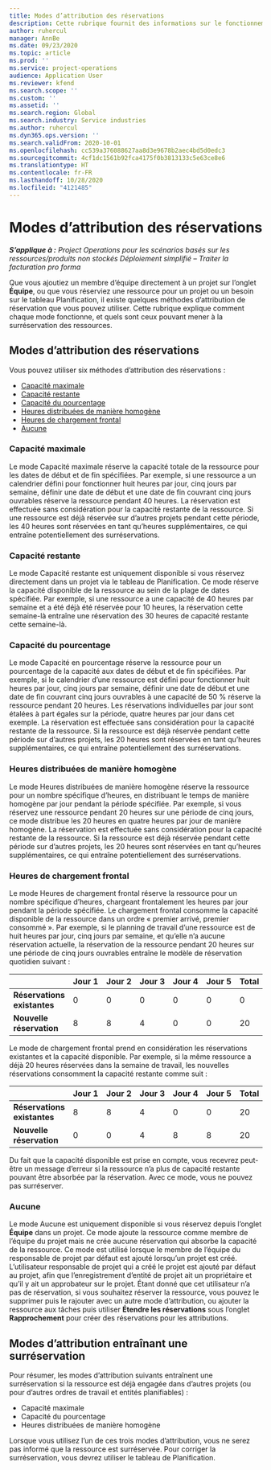 ```yaml
---
title: Modes d’attribution des réservations
description: Cette rubrique fournit des informations sur le fonctionnement des modes d’attribution des réservations dans Project Operations.
author: ruhercul
manager: AnnBe
ms.date: 09/23/2020
ms.topic: article
ms.prod: ''
ms.service: project-operations
audience: Application User
ms.reviewer: kfend
ms.search.scope: ''
ms.custom: ''
ms.assetid: ''
ms.search.region: Global
ms.search.industry: Service industries
ms.author: ruhercul
ms.dyn365.ops.version: ''
ms.search.validFrom: 2020-10-01
ms.openlocfilehash: cc539a376088627aa8d3e9678b2aec4bd5d0edc3
ms.sourcegitcommit: 4cf1dc1561b92fca4175f0b3813133c5e63ce8e6
ms.translationtype: HT
ms.contentlocale: fr-FR
ms.lasthandoff: 10/28/2020
ms.locfileid: "4121485"
---
```

# <a name="booking-allocation-methods"></a>Modes d’attribution des réservations

_**S’applique à :** Project Operations pour les scénarios basés sur les ressources/produits non stockés Déploiement simplifié – Traiter la facturation pro forma_

Que vous ajoutiez un membre d’équipe directement à un projet sur l’onglet **Équipe**, ou que vous réserviez une ressource pour un projet ou un besoin sur le tableau Planification, il existe quelques méthodes d’attribution de réservation que vous pouvez utiliser. Cette rubrique explique comment chaque mode fonctionne, et quels sont ceux pouvant mener à la surréservation des ressources.

## <a name="booking-allocation-methods"></a>Modes d’attribution des réservations

Vous pouvez utiliser six méthodes d’attribution des réservations :

- [Capacité maximale](#full)
- [Capacité restante](#remaining)
- [Capacité du pourcentage](#percentage)
- [Heures distribuées de manière homogène](#evenly)
- [Heures de chargement frontal](#front)
- [Aucune](#none)

### <a name="full-capacity"></a><a name="full"></a>Capacité maximale 
Le mode Capacité maximale réserve la capacité totale de la ressource pour les dates de début et de fin spécifiées. Par exemple, si une ressource a un calendrier défini pour fonctionner huit heures par jour, cinq jours par semaine, définir une date de début et une date de fin couvrant cinq jours ouvrables réserve la ressource pendant 40 heures. La réservation est effectuée sans considération pour la capacité restante de la ressource. Si une ressource est déjà réservée sur d’autres projets pendant cette période, les 40 heures sont réservées en tant qu’heures supplémentaires, ce qui entraîne potentiellement des surréservations.

### <a name="remaining-capacity"></a><a name="remaining"></a>Capacité restante
Le mode Capacité restante est uniquement disponible si vous réservez directement dans un projet via le tableau de Planification. Ce mode réserve la capacité disponible de la ressource au sein de la plage de dates spécifiée. Par exemple, si une ressource a une capacité de 40 heures par semaine et a été déjà été réservée pour 10 heures, la réservation cette semaine-là entraîne une réservation des 30 heures de capacité restante cette semaine-là.

### <a name="percentage-capacity"></a><a name="percentage"></a>Capacité du pourcentage
Le mode Capacité en pourcentage réserve la ressource pour un pourcentage de la capacité aux dates de début et de fin spécifiées. Par exemple, si le calendrier d’une ressource est défini pour fonctionner huit heures par jour, cinq jours par semaine, définir une date de début et une date de fin couvrant cinq jours ouvrables à une capacité de 50 % réserve la ressource pendant 20 heures. Les réservations individuelles par jour sont étalées à part égales sur la période, quatre heures par jour dans cet exemple. La réservation est effectuée sans considération pour la capacité restante de la ressource. Si la ressource est déjà réservée pendant cette période sur d’autres projets, les 20 heures sont réservées en tant qu’heures supplémentaires, ce qui entraîne potentiellement des surréservations.

### <a name="evenly-distribute-hours"></a><a name="evenly"></a>Heures distribuées de manière homogène
Le mode Heures distribuées de manière homogène réserve la ressource pour un nombre spécifique d’heures, en distribuant le temps de manière homogène par jour pendant la période spécifiée. Par exemple, si vous réservez une ressource pendant 20 heures sur une période de cinq jours, ce mode distribue les 20 heures en quatre heures par jour de manière homogène. La réservation est effectuée sans considération pour la capacité restante de la ressource. Si la ressource est déjà réservée pendant cette période sur d’autres projets, les 20 heures sont réservées en tant qu’heures supplémentaires, ce qui entraîne potentiellement des surréservations.

### <a name="front-load-hours"></a><a name="front"></a>Heures de chargement frontal
Le mode Heures de chargement frontal réserve la ressource pour un nombre spécifique d’heures, chargeant frontalement les heures par jour pendant la période spécifiée. Le chargement frontal consomme la capacité disponible de la ressource dans un ordre « premier arrivé, premier consommé ». Par exemple, si le planning de travail d’une ressource est de huit heures par jour, cinq jours par semaine, et qu’elle n’a aucune réservation actuelle, la réservation de la ressource pendant 20 heures sur une période de cinq jours ouvrables entraîne le modèle de réservation quotidien suivant : 

|                           |    Jour 1    |    Jour 2    |    Jour 3    |    Jour 4    |    Jour 5    |    Total    |
|---------------------------|-------------|-------------|-------------|-------------|-------------|-------------|
|    **Réservations existantes**    |    0        |    0        |    0        |    0        |    0        |    0        |
|    **Nouvelle réservation**          |    8        |    8        |    4        |    0        |    0        |    20       |

Le mode de chargement frontal prend en considération les réservations existantes et la capacité disponible. Par exemple, si la même ressource a déjà 20 heures réservées dans la semaine de travail, les nouvelles réservations consomment la capacité restante comme suit :

|                     | Jour 1 | Jour 2 | Jour 3 | Jour 4 | Jour 5 | Total |
|---------------------|-------|-------|-------|-------|-------|-------|
| **Réservations existantes** | 8     | 8     | 4     | 0     | 0     | 20    |
| **Nouvelle réservation**       | 0     | 0     | 4     | 8     | 8     | 20    |

Du fait que la capacité disponible est prise en compte, vous recevrez peut-être un message d’erreur si la ressource n’a plus de capacité restante pouvant être absorbée par la réservation. Avec ce mode, vous ne pouvez pas surréserver.

### <a name="none"></a><a name="none"></a>Aucune
Le mode Aucune est uniquement disponible si vous réservez depuis l’onglet **Équipe** dans un projet. Ce mode ajoute la ressource comme membre de l’équipe du projet mais ne crée aucune réservation qui absorbe la capacité de la ressource. Ce mode est utilisé lorsque le membre de l’équipe du responsable de projet par défaut est ajouté lorsqu’un projet est créé. L’utilisateur responsable de projet qui a créé le projet est ajouté par défaut au projet, afin que l’enregistrement d’entité de projet ait un propriétaire et qu’il y ait un approbateur sur le projet. Étant donné que cet utilisateur n’a pas de réservation, si vous souhaitez réserver la ressource, vous pouvez le supprimer puis le rajouter avec un autre mode d’attribution, ou ajouter la ressource aux tâches puis utiliser **Étendre les réservations** sous l’onglet **Rapprochement** pour créer des réservations pour les attributions.

## <a name="allocation-methods-that-lead-to-overbooking"></a>Modes d’attribution entraînant une surréservation
Pour résumer, les modes d’attribution suivants entraînent une surréservation si la ressource est déjà engagée dans d’autres projets (ou pour d’autres ordres de travail et entités planifiables) :

- Capacité maximale
- Capacité du pourcentage
- Heures distribuées de manière homogène

Lorsque vous utilisez l’un de ces trois modes d’attribution, vous ne serez pas informé que la ressource est surréservée. Pour corriger la surréservation, vous devrez utiliser le tableau de Planification.
